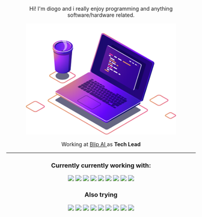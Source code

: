 
<div align="center">
    <p >
    Hi! I'm diogo and i really enjoy programming and anything software/hardware related.
    </p>
    <img src="computer-illustration.png" min-width="400px" max-width="400px" width="400px">
    <p>
        Working at <a href="https://www.blip.ai"> Blip AI </a> as <strong>Tech Lead</strong>
    </p>
</div>

---

<div align="center">
<h3 align="center">
  Currently currently working with:
</h3>

<img src="https://cdn.jsdelivr.net/gh/devicons/devicon/icons/javascript/javascript-original.svg" min-width="50px" max-width="50px" width="50px"/>
<img src="https://cdn.jsdelivr.net/gh/devicons/devicon/icons/nodejs/nodejs-plain-wordmark.svg" min-width="50px" max-width="50px" width="50px"/>
<img src="https://cdn.jsdelivr.net/gh/devicons/devicon/icons/html5/html5-plain-wordmark.svg" min-width="50px" max-width="50px" width="50px"/>
<img src="https://cdn.jsdelivr.net/gh/devicons/devicon/icons/sass/sass-original.svg" min-width="50px" max-width="50px" width="50px"/>
<img src="https://cdn.jsdelivr.net/gh/devicons/devicon/icons/vuejs/vuejs-original-wordmark.svg" min-width="50px" max-width="50px" width="50px"/>
<img src="https://cdn.jsdelivr.net/gh/devicons/devicon/icons/webpack/webpack-original.svg" min-width="50px" max-width="50px" width="50px"/>
<img src="https://cdn.jsdelivr.net/gh/devicons/devicon/icons/python/python-original-wordmark.svg" min-width="50px" max-width="50px" width="50px"/>
<img src="https://cdn.jsdelivr.net/gh/devicons/devicon/icons/googlecloud/googlecloud-original.svg" min-width="50px" max-width="50px" width="50px"/>
<img src="https://cdn.jsdelivr.net/gh/devicons/devicon/icons/kubernetes/kubernetes-plain.svg" min-width="50px" max-width="50px" width="50px"/>
</div>
<div align="center">
<h3 align="center">
  Also trying
</h3>

<img src="https://cdn.jsdelivr.net/gh/devicons/devicon/icons/typescript/typescript-original.svg" min-width="50px" max-width="50px" width="50px"/>
<img src="https://cdn.jsdelivr.net/gh/devicons/devicon/icons/kotlin/kotlin-original.svg" min-width="50px" max-width="50px" width="50px"/>
<img src="https://cdn.jsdelivr.net/gh/devicons/devicon/icons/react/react-original-wordmark.svg" min-width="50px" max-width="50px" width="50px"/>
<img src="https://cdn.jsdelivr.net/gh/devicons/devicon/icons/nextjs/nextjs-original-wordmark.svg" min-width="50px" max-width="50px" width="50px"/>
<img src="https://cdn.jsdelivr.net/gh/devicons/devicon/icons/go/go-original.svg" min-width="50px" max-width="50px" width="50px"/>
<img src="https://cdn.jsdelivr.net/gh/devicons/devicon/icons/postgresql/postgresql-plain-wordmark.svg" min-width="50px" max-width="50px" width="50px"/>
<img src="https://cdn.jsdelivr.net/gh/devicons/devicon/icons/firebase/firebase-plain-wordmark.svg" min-width="50px" max-width="50px" width="50px"/>
<img src="https://cdn.jsdelivr.net/gh/devicons/devicon/icons/graphql/graphql-plain-wordmark.svg" min-width="50px" max-width="50px" width="50px"/>
<img src="https://cdn.jsdelivr.net/gh/devicons/devicon/icons/mongodb/mongodb-original-wordmark.svg" min-width="50px" max-width="50px" width="50px"/>
</div>
